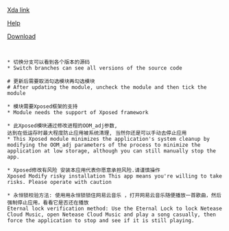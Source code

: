 [Xda link](https://forum.xda-developers.com/xposed/modules/mod-eternal-process-lock-v1-0-t3797243)

[Help](https://github.com/xiaoxinwangluo/android_xposedapp_eternalprocessxposed/tree/master/help)

[Download](http://repo.xposed.info/module/top.fols.aapp.eternalprocessxposed)

```


* 切换分支可以看到各个版本的源码
* Switch branches can see all versions of the source code

# 更新后需要取消勾选模块再勾选模块
# After updating the module, uncheck the module and then tick the module

* 模块需要Xposed框架的支持
* Module needs the support of Xposed framework

* 此Xposed模块通过修改进程的OOM_adj参数,
达到在低运存时最大程度防止应用被系统清理, 当然你还是可以手动去停止应用
* This Xposed module minimizes the application's system cleanup by modifying the OOM_adj parameters of the process to minimize the application at low storage, although you can still manually stop the app.

* Xposed修改有风险 安装本应用代表你愿意承担风险.请谨慎操作
Xposed Modify risky installation This app means you're willing to take risks. Please operate with caution

* 永恒锁校验方法: 使用用永恒锁锁住网易云音乐 ，打开网易云音乐随便播放一首歌曲，然后强制停止应用，看看它是否还在播放
Eternal lock verification method: Use the Eternal Lock to lock Netease Cloud Music, open Netease Cloud Music and play a song casually, then force the application to stop and see if it is still playing.
```
